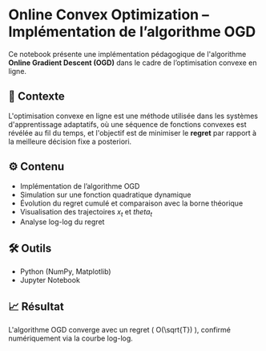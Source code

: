 # Online Convex Optimization – Implémentation de l’algorithme OGD

Ce notebook présente une implémentation pédagogique de l'algorithme **Online Gradient Descent (OGD)** dans le cadre de l’optimisation convexe en ligne.

## 📘 Contexte
L'optimisation convexe en ligne est une méthode utilisée dans les systèmes d'apprentissage adaptatifs, où une séquence de fonctions convexes est révélée au fil du temps, et l'objectif est de minimiser le **regret** par rapport à la meilleure décision fixe a posteriori.

## ⚙️ Contenu
- Implémentation de l’algorithme OGD
- Simulation sur une fonction quadratique dynamique
- Évolution du regret cumulé et comparaison avec la borne théorique
- Visualisation des trajectoires $x_t$ et $theta_t$
- Analyse log-log du regret

## 🛠️ Outils
- Python (NumPy, Matplotlib)
- Jupyter Notebook

## 📈 Résultat
L'algorithme OGD converge avec un regret \( O(\sqrt{T}) \), confirmé numériquement via la courbe log-log.

